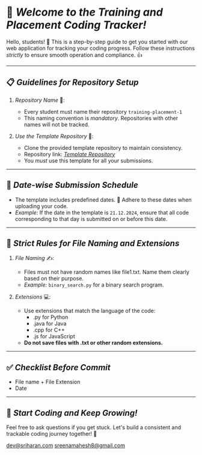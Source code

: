 # 🚀 *Welcome to the Training and Placement Coding Tracker!*

Hello, students! 🙌 This is a step-by-step guide to get you started with our web application for tracking your coding progress. Follow these instructions *strictly* to ensure smooth operation and compliance. 👍

---

## 📋 *Guidelines for Repository Setup*

1. *Repository Name* 🎯:

   - Every student must name their repository `training-placement-1`
   - This naming convention is *mandatory*. Repositories with other names will not be tracked.

2. *Use the Template Repository* 🌟:

   - Clone the provided template repository to maintain consistency.
   - Repository link: [*Template Repository*](https://github.com/sreena13/github-template)
   - You *must* use this template for all your submissions.

---

## 📅 *Date-wise Submission Schedule*

- The template includes predefined dates. 📆 Adhere to these dates when uploading your code.
- *Example:* If the date in the template is `21.12.2024`, ensure that all code corresponding to that day is submitted on or before this date.

---

## 🛑 *Strict Rules for File Naming and Extensions*

1. *File Naming* ✍:

   - Files must not have random names like file1.txt. Name them clearly based on their purpose.
   - *Example:* `binary_search.py` for a binary search program.

2. *Extensions* 💻:

   - Use extensions that match the language of the code:
     - .py for Python
     - .java for Java
     - .cpp for C++
     - .js for JavaScript
   - **Do not save files with ********************************************************************************************.txt******************************************************************************************** or other random extensions.**

---

## ✅ *Checklist Before Commit*

- File name + File Extension
- Date 

---

## 🎉 *Start Coding and Keep Growing!*

Feel free to ask questions if you get stuck. Let's build a consistent and trackable coding journey together! 💪

[dev@sriharan.com](mailto\:dev@sriharan.com)
[sreenamahesh8@gmail.com](mailto\:sreenamahesh8@gmail.com)